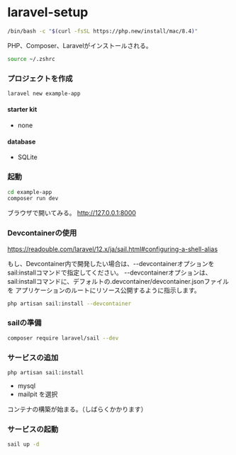 # laravel-setup
```sh
/bin/bash -c "$(curl -fsSL https://php.new/install/mac/8.4)"
```
PHP、Composer、Laravelがインストールされる。
```sh
source ~/.zshrc
```

### プロジェクトを作成
```sh
laravel new example-app
```
#### starter kit
- none
#### database
- SQLite

### 起動
```sh
cd example-app
composer run dev
```
ブラウザで開いてみる。
http://127.0.0.1:8000

### Devcontainerの使用
https://readouble.com/laravel/12.x/ja/sail.html#configuring-a-shell-alias

もし、Devcontainer内で開発したい場合は、--devcontainerオプションをsail:installコマンドで指定してください。
--devcontainerオプションは、sail:installコマンドに、デフォルトの.devcontainer/devcontainer.jsonファイルを
アプリケーションのルートにリソース公開するように指示します。

```sh
php artisan sail:install --devcontainer
```
### sailの準備
```sh
composer require laravel/sail --dev
```
### サービスの追加
```
php artisan sail:install
```
- mysql
- mailpit
を選択

コンテナの構築が始まる。（しばらくかかります）
### サービスの起動
```sh
sail up -d
```

